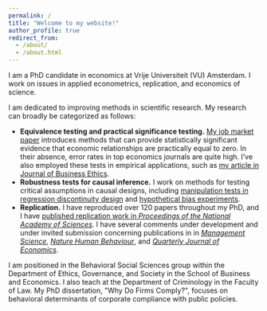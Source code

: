 ```yaml
---
permalink: /
title: "Welcome to my website!"
author_profile: true
redirect_from: 
  - /about/
  - /about.html
---
```


I am a PhD candidate in economics at Vrije Universiteit (VU) Amsterdam. I work on issues in applied econometrics, replication, and economics of science. 

I am dedicated to improving methods in scientific research. My research can broadly be categorized as follows:
* **Equivalence testing and practical significance testing.** [My job market paper](https://jack-fitzgerald.github.io/files/The_Need_for_Equivalence_Testing_in_Economics.pdf) introduces methods that can provide statistically significant evidence that economic relationships are practically equal to zero. In their absence, error rates in top economics journals are quite high. I’ve also employed these tests in empirical applications, such as [my article in Journal of Business Ethics](https://link.springer.com/article/10.1007/s10551-024-05731-x).
* **Robustness tests for causal inference.** I work on methods for testing critical assumptions in causal designs, including [manipulation tests in regression discontinuity design](https://jack-fitzgerald.github.io/files/RDD_Equivalence.pdf) and [hypothetical bias experiments](https://jack-fitzgerald.github.io/files/Hypothetical_Bias.pdf).
* **Replication.** I have reproduced over 120 papers throughout my PhD, and I have [published replication work in <i>Proceedings of the National Academy of Sciences</i>](https://www.pnas.org/doi/10.1073/pnas.2403758121). I have several comments under development and under invited submission concerning publications in in [<i>Management Science</i>](https://jack-fitzgerald.github.io/files/GS22_Replication.pdf), [<i>Nature Human Behaviour</i>](https://jack-fitzgerald.github.io/files/WEA23_Replication.pdf), and [<i>Quarterly Journal of Economics</i>](https://jack-fitzgerald.github.io/files/MS23_Replication.pdf).

I am positioned in the Behavioral Social Sciences group within the Department of Ethics, Governance, and Society in the School of Business and Economics. I also teach at the Department of Criminology in the Faculty of Law. My PhD dissertation, "Why Do Firms Comply?", focuses on behavioral determinants of corporate compliance with public policies.
